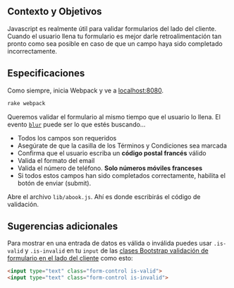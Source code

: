## Contexto y Objetivos

Javascript es realmente útil para validar formularios del lado del cliente.
Cuando el usuario llena tu formulario es mejor darle retroalimentación tan pronto como sea posible en caso de que un campo haya sido completado incorrectamente.

## Especificaciones

Como siempre, inicia Webpack y ve a [localhost:8080](http://localhost:8080).

```bash
rake webpack
```

Queremos validar el formulario al mismo tiempo que el usuario lo llena. El evento [`blur`](https://developer.mozilla.org/en-US/docs/Web/Events/blur) puede ser lo que estés buscando…

- Todos los campos son requeridos
- Asegúrate de que la casilla de los Términos y Condiciones sea marcada
- Confirma que el usuario escriba un **código postal francés** válido
- Valida el formato del email
- Valida el número de teléfono. **Solo números móviles franceses**
- Si todos estos campos han sido completados correctamente, habilita el botón de enviar (submit).

Abre el archivo `lib/abook.js`. Ahí es donde escribirás el código de validación.

## Sugerencias adicionales

Para mostrar en una entrada de datos es válida o inválida puedes usar `.is-valid` y `.is-invalid` en tu `input` de las [clases Bootstrap validación de formulario en el lado del cliente](https://getbootstrap.com/docs/4.3/components/forms/#server-side) como esto:

```html
<input type="text" class="form-control is-valid">
<input type="text" class="form-control is-invalid">
```
